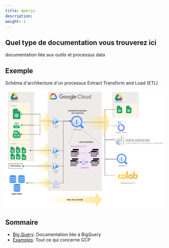 ```yaml
---
title: Aperçu
description: 
weight: 1
---
```




## Quel type de documentation vous trouverez ici

documentation liée aux outils et processus data  

## Exemple
Schéma d'architecture d'un processus Extract Transform and Load (ETL)

![Image alt](diag_arch_hl.PNG)

## Sommaire


* [Big Query](/docs/BigQuery/): Documentation liée à BigQuery
* [Examples](/docs/GCP/): Tout ce qui concerne GCP

